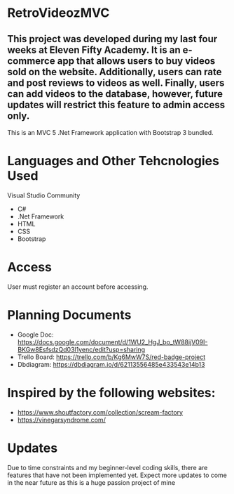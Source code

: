 # RetroVideozMVC

This project was developed during my last four weeks at Eleven Fifty Academy. It is an e-commerce app that allows users to buy videos sold on the website. 
Additionally, users can rate and post reviews to videos as well. Finally, users can add videos to the database, however, future updates will restrict this feature to admin access only.
--------------------------------------------------------------
This is an MVC 5 .Net Framework application with Bootstrap 3 bundled.  

# Languages and Other Tehcnologies Used
Visual Studio Community
- C#
- .Net Framework
- HTML
- CSS
- Bootstrap

# Access
User must register an account before accessing. 

# Planning Documents
- Google Doc: https://docs.google.com/document/d/1WU2_HgJ_bo_tW88ijV09I-BKGw8EsfsdzQd03l1yenc/edit?usp=sharing
- Trello Board: https://trello.com/b/Kg6MwW7S/red-badge-project
- Dbdiagram: https://dbdiagram.io/d/62113556485e433543e14b13

# Inspired by the following websites:
- https://www.shoutfactory.com/collection/scream-factory
- https://vinegarsyndrome.com/

# Updates
Due to time constraints and my beginner-level coding skills, there are features that have not been implemented yet. 
Expect more updates to come in the near future as this is a huge passion project of mine
